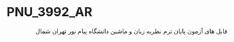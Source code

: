 # PNU_3992_AR

<div dir="rtl">
  فابل های آزمون پایان ترم نظریه زبان و ماشین دانشگاه پیام نور تهران شمال 
  
 </div>
